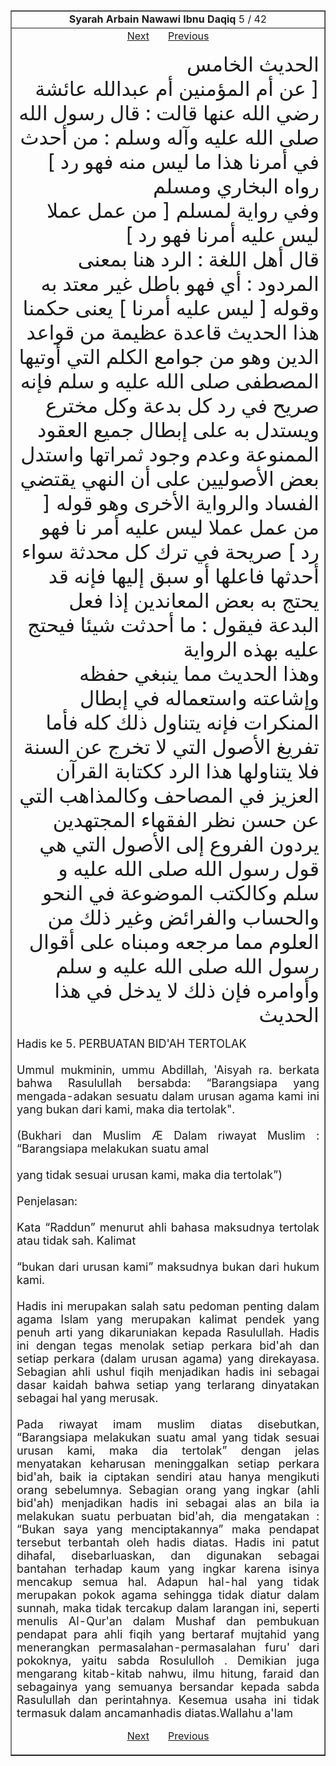 <center><table width='100%' border='1' style='border-collapse:collapse' cellpadding='5px'><tr><td align=center><b>Syarah Arbain Nawawi Ibnu Daqiq</b> 5 / 42<br></td></tr><tr><td valign=top><center><a href='6.md'>Next</a> &nbsp; &nbsp; &nbsp; <a href='4.md'> Previous</a></center><section class='nass'><p lang='ar' dir='rtl' align=right><font size=6> الحديث الخامس <br />
[ عن أم المؤمنين أم عبدالله عائشة رضي الله عنها قالت : قال رسول الله صلى الله عليه وآله وسلم : من أحدث في أمرنا هذا ما ليس منه فهو رد ] رواه البخاري ومسلم <br />
وفي رواية لمسلم [ من عمل عملا ليس عليه أمرنا فهو رد ] <br />
قال أهل اللغة : الرد هنا بمعنى المردود : أي فهو باطل غير معتد به وقوله [ ليس عليه أمرنا ] يعنى حكمنا <br />
هذا الحديث قاعدة عظيمة من قواعد الدين وهو من جوامع الكلم التي أوتيها المصطفى صلى الله عليه و سلم فإنه صريح في رد كل بدعة وكل مخترع ويستدل به على إبطال جميع العقود الممنوعة وعدم وجود ثمراتها واستدل بعض الأصوليين على أن النهي يقتضي الفساد والرواية الأخرى وهو قوله [ من عمل عملا ليس عليه أمر نا فهو رد ] صريحة في ترك كل محدثة سواء أحدثها فاعلها أو سبق إليها فإنه قد يحتج به بعض المعاندين إذا فعل البدعة فيقول : ما أحدثت شيئا فيحتج عليه بهذه الرواية <br />
وهذا الحديث مما ينبغي حفظه وإشاعته واستعماله في إبطال المنكرات فإنه يتناول ذلك كله فأما تفريغ الأصول التي لا تخرج عن السنة فلا يتناولها هذا الرد ككتابة القرآن العزيز في المصاحف وكالمذاهب التي عن حسن نظر الفقهاء المجتهدين يردون الفروع إلى الأصول التي هي قول رسول الله صلى الله عليه و سلم وكالكتب الموضوعة في النحو والحساب والفرائض وغير ذلك من العلوم مما مرجعه ومبناه على أقوال رسول الله صلى الله عليه و سلم وأوامره فإن ذلك لا يدخل في هذا الحديث <br />
</font></p></section><p align=justify><font size=4'>Hadis ke 5.   PERBUATAN BID'AH TERTOLAK<br />
<br />
Ummul mukminin, ummu Abdillah, 'Aisyah ra. berkata bahwa Rasulullah  bersabda: “Barangsiapa yang mengada-adakan sesuatu dalam urusan agama kami ini yang bukan dari kami, maka dia tertolak".<br />
<br />
(Bukhari dan Muslim Æ Dalam riwayat Muslim : “Barangsiapa melakukan suatu amal<br />
<br />
yang tidak sesuai urusan kami, maka dia tertolak”)<br />
<br />
Penjelasan:<br />
<br />
Kata  “Raddun” menurut ahli bahasa maksudnya tertolak atau tidak sah. Kalimat<br />
<br />
“bukan dari urusan kami” maksudnya bukan dari hukum kami.<br />
<br />
Hadis   ini   merupakan  salah   satu   pedoman  penting  dalam  agama  Islam   yang merupakan kalimat pendek yang penuh arti yang dikaruniakan kepada Rasulullah. Hadis  ini  dengan  tegas  menolak setiap  perkara bid'ah  dan  setiap  perkara (dalam urusan agama) yang direkayasa. Sebagian ahli ushul fiqih menjadikan hadis ini sebagai dasar kaidah bahwa setiap yang terlarang dinyatakan sebagai hal yang merusak.<br />
<br />
Pada riwayat imam muslim diatas disebutkan, “Barangsiapa melakukan suatu amal yang  tidak  sesuai  urusan  kami,  maka  dia  tertolak”  dengan  jelas  menyatakan keharusan meninggalkan setiap perkara bid'ah, baik ia ciptakan sendiri atau hanya mengikuti orang sebelumnya. Sebagian orang yang ingkar (ahli bid'ah) menjadikan hadis ini sebagai alas an bila ia melakukan suatu perbuatan bid'ah, dia mengatakan : “Bukan saya yang menciptakannya” maka pendapat tersebut terbantah oleh hadis diatas. Hadis ini patut dihafal, disebarluaskan, dan digunakan sebagai bantahan terhadap kaum yang ingkar karena isinya mencakup semua hal. Adapun hal-hal yang tidak merupakan pokok agama sehingga tidak diatur dalam sunnah,  maka tidak tercakup dalam larangan ini, seperti menulis Al-Qur'an dalam Mushaf dan pembukuan pendapat para ahli fiqih yang  bertaraf  mujtahid  yang  menerangkan  permasalahan-permasalahan  furu'  dari pokoknya, yaitu sabda Rosululloh . Demikian juga mengarang kitab-kitab nahwu, ilmu hitung, faraid dan sebagainya yang semuanya bersandar kepada sabda Rasulullah dan perintahnya. Kesemua usaha ini tidak termasuk dalam ancamanhadis diatas.Wallahu a'lam</font></p>
<center><a href='6.md'>Next</a> &nbsp; &nbsp; &nbsp; <a href='4.md'> Previous</a></center><section class='nass'><p lang='ar' dir='rtl' align=right><font size=6>
